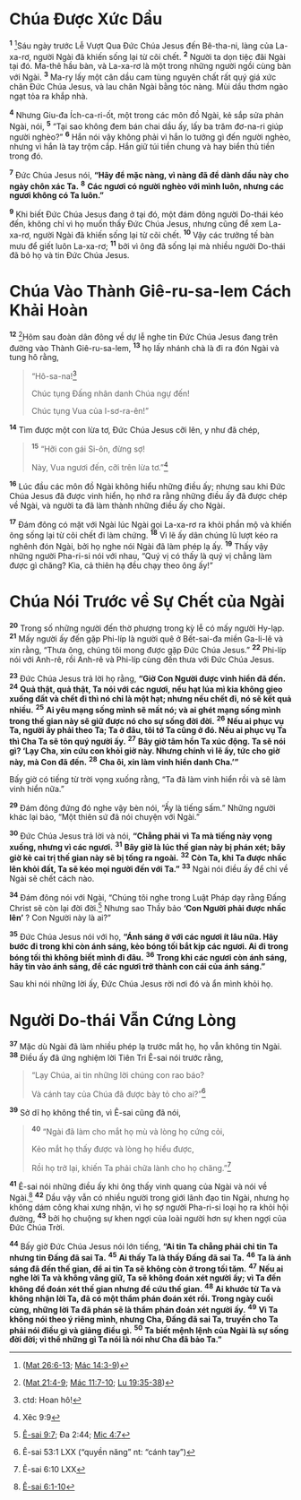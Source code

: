 # Chúa Ðược Xức Dầu
<sup><b>1</b></sup> [^1@-f02ab389-ffc6-4f83-b140-37e160f5148b]Sáu ngày trước Lễ Vượt Qua Ðức Chúa Jesus đến Bê-tha-ni, làng của La-xa-rơ, người Ngài đã khiến sống lại từ cõi chết. <sup><b>2</b></sup> Người ta dọn tiệc đãi Ngài tại đó. Ma-thê hầu bàn, và La-xa-rơ là một trong những người ngồi cùng bàn với Ngài. <sup><b>3</b></sup> Ma-ry lấy một cân dầu cam tùng nguyên chất rất quý giá xức chân Ðức Chúa Jesus, và lau chân Ngài bằng tóc nàng. Mùi dầu thơm ngào ngạt tỏa ra khắp nhà.

<sup><b>4</b></sup> Nhưng Giu-đa Ích-ca-ri-ốt, một trong các môn đồ Ngài, kẻ sắp sửa phản Ngài, nói, <sup><b>5</b></sup> “Tại sao không đem bán chai dầu ấy, lấy ba trăm đơ-na-ri giúp người nghèo?” <sup><b>6</b></sup> Hắn nói vậy không phải vì hắn lo tưởng gì đến người nghèo, nhưng vì hắn là tay trộm cắp. Hắn giữ túi tiền chung và hay biển thủ tiền trong đó.

<sup><b>7</b></sup> Ðức Chúa Jesus nói, **“Hãy để mặc nàng, vì nàng đã để dành dầu này cho ngày chôn xác Ta.** <sup><b>8</b></sup> **Các ngươi có người nghèo với mình luôn, nhưng các ngươi không có Ta luôn.”**

<sup><b>9</b></sup> Khi biết Ðức Chúa Jesus đang ở tại đó, một đám đông người Do-thái kéo đến, không chỉ vì họ muốn thấy Ðức Chúa Jesus, nhưng cũng để xem La-xa-rơ, người Ngài đã khiến sống lại từ cõi chết. <sup><b>10</b></sup> Vậy các trưởng tế bàn mưu để giết luôn La-xa-rơ; <sup><b>11</b></sup> bởi vì ông đã sống lại mà nhiều người Do-thái đã bỏ họ và tin Ðức Chúa Jesus.


# Chúa Vào Thành Giê-ru-sa-lem Cách Khải Hoàn
<sup><b>12</b></sup> [^2@-f02ab389-ffc6-4f83-b140-37e160f5148b]Hôm sau đoàn dân đông về dự lễ nghe tin Ðức Chúa Jesus đang trên đường vào Thành Giê-ru-sa-lem, <sup><b>13</b></sup> họ lấy nhánh chà là đi ra đón Ngài và tung hô rằng,


> “Hô-sa-na![^1-f02ab389-ffc6-4f83-b140-37e160f5148b]
> 
> Chúc tụng Ðấng nhân danh Chúa ngự đến!
> 
> Chúc tụng Vua của I-sơ-ra-ên!”
>

<sup><b>14</b></sup> Tìm được một con lừa tơ, Ðức Chúa Jesus cỡi lên, y như đã chép,


> <sup><b>15</b></sup> “Hỡi con gái Si-ôn, đừng sợ!
> 
> Này, Vua ngươi đến, cỡi trên lừa tơ.”[^3@-f02ab389-ffc6-4f83-b140-37e160f5148b]
>

<sup><b>16</b></sup> Lúc đầu các môn đồ Ngài không hiểu những điều ấy; nhưng sau khi Ðức Chúa Jesus đã được vinh hiển, họ nhớ ra rằng những điều ấy đã được chép về Ngài, và người ta đã làm thành những điều ấy cho Ngài.

<sup><b>17</b></sup> Ðám đông có mặt với Ngài lúc Ngài gọi La-xa-rơ ra khỏi phần mộ và khiến ông sống lại từ cõi chết đi làm chứng. <sup><b>18</b></sup> Vì lẽ ấy dân chúng lũ lượt kéo ra nghênh đón Ngài, bởi họ nghe nói Ngài đã làm phép lạ ấy. <sup><b>19</b></sup> Thấy vậy những người Pha-ri-si nói với nhau, “Quý vị có thấy là quý vị chẳng làm được gì chăng? Kìa, cả thiên hạ đều chạy theo ông ấy!”


# Chúa Nói Trước về Sự Chết của Ngài
<sup><b>20</b></sup> Trong số những người đến thờ phượng trong kỳ lễ có mấy người Hy-lạp. <sup><b>21</b></sup> Mấy người ấy đến gặp Phi-líp là người quê ở Bết-sai-đa miền Ga-li-lê và xin rằng, “Thưa ông, chúng tôi mong được gặp Ðức Chúa Jesus.” <sup><b>22</b></sup> Phi-líp nói với Anh-rê, rồi Anh-rê và Phi-líp cùng đến thưa với Ðức Chúa Jesus.

<sup><b>23</b></sup> Ðức Chúa Jesus trả lời họ rằng, **“Giờ Con Người được vinh hiển đã đến.** <sup><b>24</b></sup> **Quả thật, quả thật, Ta nói với các ngươi, nếu hạt lúa mì kia không gieo xuống đất và chết đi thì nó chỉ là một hạt; nhưng nếu chết đi, nó sẽ kết quả nhiều.** <sup><b>25</b></sup> **Ai yêu mạng sống mình sẽ mất nó; và ai ghét mạng sống mình trong thế gian này sẽ giữ được nó cho sự sống đời đời.** <sup><b>26</b></sup> **Nếu ai phục vụ Ta, người ấy phải theo Ta; Ta ở đâu, tôi tớ Ta cũng ở đó. Nếu ai phục vụ Ta thì Cha Ta sẽ tôn quý người ấy.** <sup><b>27</b></sup> **Bây giờ tâm hồn Ta xúc động. Ta sẽ nói gì? ‘Lạy Cha, xin cứu con khỏi giờ này. Nhưng chính vì lẽ ấy, tức cho giờ này, mà Con đã đến.** <sup><b>28</b></sup> **Cha ôi, xin làm vinh hiển danh Cha.’”**

Bấy giờ có tiếng từ trời vọng xuống rằng, “Ta đã làm vinh hiển rồi và sẽ làm vinh hiển nữa.”

<sup><b>29</b></sup> Ðám đông đứng đó nghe vậy bèn nói, “Ấy là tiếng sấm.” Những người khác lại bảo, “Một thiên sứ đã nói chuyện với Ngài.”

<sup><b>30</b></sup> Ðức Chúa Jesus trả lời và nói, **“Chẳng phải vì Ta mà tiếng này vọng xuống, nhưng vì các ngươi.** <sup><b>31</b></sup> **Bây giờ là lúc thế gian này bị phán xét; bây giờ kẻ cai trị thế gian này sẽ bị tống ra ngoài.** <sup><b>32</b></sup> **Còn Ta, khi Ta được nhấc lên khỏi đất, Ta sẽ kéo mọi người đến với Ta.”** <sup><b>33</b></sup> Ngài nói điều ấy để chỉ về Ngài sẽ chết cách nào.

<sup><b>34</b></sup> Ðám đông nói với Ngài, “Chúng tôi nghe trong Luật Pháp dạy rằng Ðấng Christ sẽ còn lại đời đời.[^4@-f02ab389-ffc6-4f83-b140-37e160f5148b] Nhưng sao Thầy bảo **‘Con Người phải được nhấc lên’** ? Con Người này là ai?”

<sup><b>35</b></sup> Ðức Chúa Jesus nói với họ, **“Ánh sáng ở với các ngươi ít lâu nữa. Hãy bước đi trong khi còn ánh sáng, kẻo bóng tối bắt kịp các ngươi. Ai đi trong bóng tối thì không biết mình đi đâu.** <sup><b>36</b></sup> **Trong khi các ngươi còn ánh sáng, hãy tin vào ánh sáng, để các ngươi trở thành con cái của ánh sáng.”**

Sau khi nói những lời ấy, Ðức Chúa Jesus rời nơi đó và ẩn mình khỏi họ.


# Người Do-thái Vẫn Cứng Lòng
<sup><b>37</b></sup> Mặc dù Ngài đã làm nhiều phép lạ trước mắt họ, họ vẫn không tin Ngài. <sup><b>38</b></sup> Ðiều ấy đã ứng nghiệm lời Tiên Tri Ê-sai nói trước rằng,


> “Lạy Chúa, ai tin những lời chúng con rao báo?
> 
> Và cánh tay của Chúa đã được bày tỏ cho ai?”[^2-f02ab389-ffc6-4f83-b140-37e160f5148b]
>

<sup><b>39</b></sup> Sở dĩ họ không thể tin, vì Ê-sai cũng đã nói,


> <sup><b>40</b></sup> “Ngài đã làm cho mắt họ mù và lòng họ cứng cỏi,
> 
> Kẻo mắt họ thấy được và lòng họ hiểu được,
> 
> Rồi họ trở lại, khiến Ta phải chữa lành cho họ chăng.”[^5@-f02ab389-ffc6-4f83-b140-37e160f5148b]
>

<sup><b>41</b></sup> Ê-sai nói những điều ấy khi ông thấy vinh quang của Ngài và nói về Ngài.[^6@-f02ab389-ffc6-4f83-b140-37e160f5148b] <sup><b>42</b></sup> Dầu vậy vẫn có nhiều người trong giới lãnh đạo tin Ngài, nhưng họ không dám công khai xưng nhận, vì họ sợ người Pha-ri-si loại họ ra khỏi hội đường, <sup><b>43</b></sup> bởi họ chuộng sự khen ngợi của loài người hơn sự khen ngợi của Ðức Chúa Trời.

<sup><b>44</b></sup> Bấy giờ Ðức Chúa Jesus nói lớn tiếng, **“Ai tin Ta chẳng phải chỉ tin Ta nhưng tin Ðấng đã sai Ta.** <sup><b>45</b></sup> **Ai thấy Ta là thấy Ðấng đã sai Ta.** <sup><b>46</b></sup> **Ta là ánh sáng đã đến thế gian, để ai tin Ta sẽ không còn ở trong tối tăm.** <sup><b>47</b></sup> **Nếu ai nghe lời Ta và không vâng giữ, Ta sẽ không đoán xét người ấy; vì Ta đến không để đoán xét thế gian nhưng để cứu thế gian.** <sup><b>48</b></sup> **Ai khước từ Ta và không nhận lời Ta, đã có một thẩm phán đoán xét rồi. Trong ngày cuối cùng, những lời Ta đã phán sẽ là thẩm phán đoán xét người ấy.** <sup><b>49</b></sup> **Vì Ta không nói theo ý riêng mình, nhưng Cha, Ðấng đã sai Ta, truyền cho Ta phải nói điều gì và giảng điều gì.** <sup><b>50</b></sup> **Ta biết mệnh lệnh của Ngài là sự sống đời đời; vì thế những gì Ta nói là nói như Cha đã bảo Ta.”**

[^1-f02ab389-ffc6-4f83-b140-37e160f5148b]: ctd: Hoan hô!
[^2-f02ab389-ffc6-4f83-b140-37e160f5148b]: Ê-sai 53:1 LXX (“quyền năng” nt: “cánh tay”)
[^1@-f02ab389-ffc6-4f83-b140-37e160f5148b]: ([Mat 26:6-13](/passage/?search=Matt.26.6-Matt.26.13\&version=BD2011); [Mác 14:3-9](/passage/?search=Mark.14.3-Mark.14.9\&version=BD2011))
[^2@-f02ab389-ffc6-4f83-b140-37e160f5148b]: ([Mat 21:4-9](/passage/?search=Matt.21.4-Matt.21.9\&version=BD2011); [Mác 11:7-10](/passage/?search=Mark.11.7-Mark.11.10\&version=BD2011); [Lu 19:35-38](/passage/?search=Luke.19.35-Luke.19.38\&version=BD2011))
[^3@-f02ab389-ffc6-4f83-b140-37e160f5148b]: Xêc 9:9
[^4@-f02ab389-ffc6-4f83-b140-37e160f5148b]: [Ê-sai 9:7](/passage/?search=Isa.9.7\&version=BD2011); Ða 2:44; [Mic 4:7](/passage/?search=Mic.4.7\&version=BD2011)
[^5@-f02ab389-ffc6-4f83-b140-37e160f5148b]: Ê-sai 6:10 LXX
[^6@-f02ab389-ffc6-4f83-b140-37e160f5148b]: [Ê-sai 6:1-10](/passage/?search=Isa.6.1-Isa.6.10\&version=BD2011)
